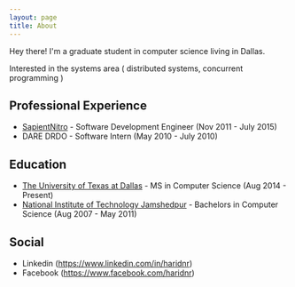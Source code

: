 ```yaml
---
layout: page
title: About
---
```



Hey there! I'm a graduate student in computer science living in Dallas.

Interested in the systems area ( distributed systems, concurrent programming )

Professional Experience
-----------------------

* [SapientNitro](http://www.sapientnitro.com/en-us.html) - Software Development Engineer (Nov 2011 - July 2015)
* DARE DRDO - Software Intern (May 2010 - July 2010)


Education
---------

* [The University of Texas at Dallas](http://ecs.utdallas.edu/) - MS in Computer Science (Aug 2014 - Present)
* [National Institute of Technology Jamshedpur](http://www.nitjsr.ac.in) - Bachelors in Computer Science (Aug 2007 - May 2011) 

Social
------

* Linkedin (https://www.linkedin.com/in/haridnr)
* Facebook (https://www.facebook.com/haridnr)


